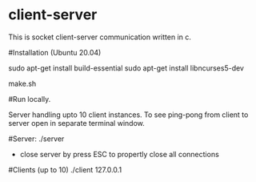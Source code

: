 # client-server
This is socket client-server communication written in c.

#Installation (Ubuntu 20.04)

sudo apt-get install build-essential
sudo apt-get install libncurses5-dev

make.sh

#Run locally.

Server handling upto 10 client instances. 
To see ping-pong from client to server open in separate terminal window.

#Server: 
./server 
- close server by press ESC to propertly close all connections

#Clients (up to 10)
./client 127.0.0.1
